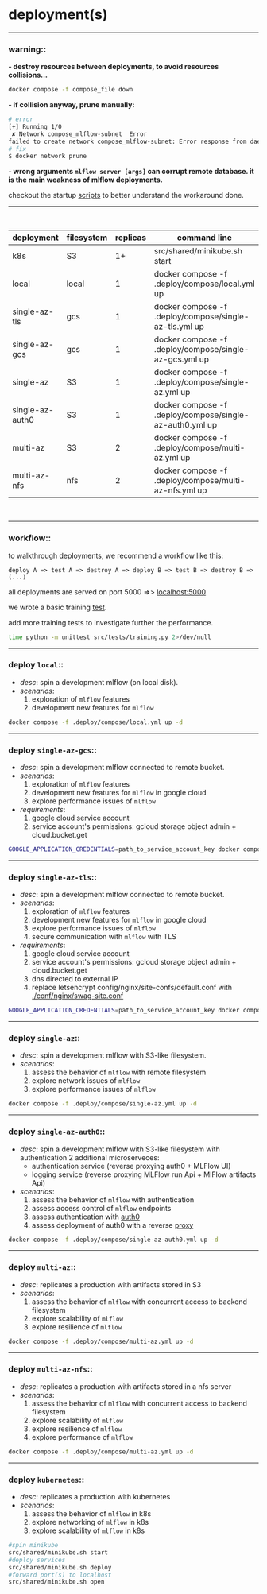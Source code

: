 # deployment(s)

---
### warning::

**- destroy resources between deployments, to avoid resources collisions...**

```bash
docker compose -f compose_file down
```

**- if collision anyway, prune manually:**
````bash
# error
[+] Running 1/0
 ✘ Network compose_mlflow-subnet  Error                                                                                                                                                                                                                                                                                                                                                                                      0.0s 
failed to create network compose_mlflow-subnet: Error response from daemon: Pool overlaps with other one on this address space
# fix
$ docker network prune
````

**- wrong arguments `mlflow server [args]` can corrupt remote database. it is the main weakness of mlflow deployments.**

checkout the startup [scripts](../src/shared) to better understand the workaround done.

---
<br>

| deployment      | filesystem | replicas | command line                                             |
|-----------------|------------|----------|----------------------------------------------------------|
| k8s             | S3         | 1+       | src/shared/minikube.sh start                             |
| local           | local      | 1        | docker compose -f .deploy/compose/local.yml up           |
| single-az-tls       | gcs        | 1        | docker compose -f .deploy/compose/single-az-tls.yml up       |
| single-az-gcs       | gcs        | 1        | docker compose -f .deploy/compose/single-az-gcs.yml up       |
| single-az       | S3         | 1        | docker compose -f .deploy/compose/single-az.yml up       |
| single-az-auth0 | S3         | 1        | docker compose -f .deploy/compose/single-az-auth0.yml up |
| multi-az        | S3         | 2        | docker compose -f .deploy/compose/multi-az.yml up        |
| multi-az-nfs    | nfs        | 2        | docker compose -f .deploy/compose/multi-az-nfs.yml up    |

<br>

---

### workflow::

to walkthrough deployments, we recommend a workflow like this:

`````
deploy A => test A => destroy A => deploy B => test B => destroy B => (...)
`````
all deployments are served on port 5000 =>> [localhost:5000](http://localhost:5000)

we wrote a basic training [test](../src/tests/training.py). 

add more training tests to investigate further the performance. 

````bash
time python -m unittest src/tests/training.py 2>/dev/null
````

---

### deploy `local`:: 

- *desc*: spin a development mlflow (on local disk).
- *scenarios*:
  1. exploration of `mlflow` features
  2. development new features for `mlflow`

````bash
docker compose -f .deploy/compose/local.yml up -d
````

---

### deploy `single-az-gcs`:: 

- *desc*: spin a development mlflow connected to remote bucket.
- *scenarios*:
  1. exploration of `mlflow` features
  2. development new features for `mlflow` in google cloud
  3. explore performance issues of `mlflow`
- *requirements*:
  1. google cloud service account
  2. service account's permissions: gcloud storage object admin + cloud.bucket.get

````bash
GOOGLE_APPLICATION_CREDENTIALS=path_to_service_account_key docker compose -f .deploy/compose/single-az-gcs.yml up -d
````

---

### deploy `single-az-tls`:: 

- *desc*: spin a development mlflow connected to remote bucket.
- *scenarios*:
  1. exploration of `mlflow` features
  2. development new features for `mlflow` in google cloud
  3. explore performance issues of `mlflow`
  4. secure communication with `mlflow` with TLS
- *requirements*:
  1. google cloud service account
  2. service account's permissions: gcloud storage object admin + cloud.bucket.get
  3. dns directed to external IP
  4. replace letsencrypt config/nginx/site-confs/default.conf with [./conf/nginx/swag-site.conf](conf/nginx/mlflow.nginx)

````bash
GOOGLE_APPLICATION_CREDENTIALS=path_to_service_account_key docker compose -f .deploy/compose/single-az-tls.yml up -d
````

---

### deploy `single-az`:: 
- *desc*: spin a development mlflow with S3-like filesystem.
- *scenarios*:
  1. assess the behavior of `mlflow` with remote filesystem
  2. explore network issues of `mlflow`
  3. explore performance issues of `mlflow`

````bash
docker compose -f .deploy/compose/single-az.yml up -d
````

---

### deploy `single-az-auth0`:: 
- *desc*: spin a development mlflow with S3-like filesystem with authentication 2 additional microserveces:
  - authentication service (reverse proxying auth0 + MLFlow UI)
  - logging service (reverse proxying MLFlow run Api + MlFlow artifacts Api)
- *scenarios*:
  1. assess the behavior of `mlflow` with authentication
  2. assess access control of `mlflow` endpoints
  3. assess authentication with [auth0](../.env.tmpl)
  4. assess deployment of auth0 with a reverse [proxy](../src/reverse-proxy) 

````bash
docker compose -f .deploy/compose/single-az-auth0.yml up -d
````

---
### deploy `multi-az`:: 
- *desc*: replicates a production with artifacts stored in S3
- *scenarios*:
  1. assess the behavior of `mlflow` with concurrent access to backend filesystem
  2. explore scalability of `mlflow`
  3. explore resilience of `mlflow`

````bash
docker compose -f .deploy/compose/multi-az.yml up -d
````

---

### deploy `multi-az-nfs`:: 
- *desc*: replicates a production with artifacts stored in a nfs server
- *scenarios*:
  1. assess the behavior of `mlflow` with concurrent access to backend filesystem
  2. explore scalability of `mlflow`
  3. explore resilience of `mlflow`
  4. explore performance of `mlflow`

````bash
docker compose -f .deploy/compose/multi-az.yml up -d
````

---

### deploy `kubernetes`:: 
- *desc*: replicates a production with kubernetes
- *scenarios*:
  1. assess the behavior of `mlflow` in k8s
  2. explore networking of `mlflow` in k8s
  3. explore scalability of `mlflow` in k8s

````bash
#spin minikube
src/shared/minikube.sh start
#deploy services
src/shared/minikube.sh deploy
#forward port(s) to localhost
src/shared/minikube.sh open
````

